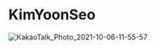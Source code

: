 # KimYoonSeo
![KakaoTalk_Photo_2021-10-06-11-55-57](https://user-images.githubusercontent.com/72497599/136133509-d1543da0-9712-4af8-b237-69548d515e11.png)
